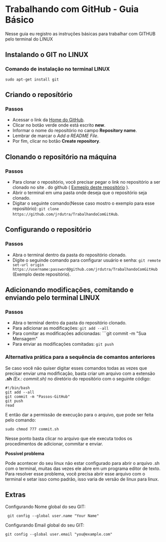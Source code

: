# Trabalhando com GitHub - Guia Básico

Nesse guia eu registro as instruções básicas para trabalhar com GITHUB pelo terminal do LINUX

## Instalando o GIT no LINUX

### Comando de instalação no terminal LINUX

```
sudo apt-get install git
```

## Criando o reposítório

### Passos

+ Acessar o link da [Home do GitHub](https://github.com/).
+ Clicar no botão verde onde está escrito **new**.
+ Informar o nome do repositório no campo **Repository name**.
+ Lembrar de marcar o *Add a README File*.
+ Por fim, clicar no botão **Create repository**.

## Clonando o repositório na máquina

### Passos

+ Para clonar o repositório, você precisar pegar o link no repositório a ser clonado no site .
do github ( [Exmeplo deste repositório](https://github.com/jrdutra/TrabalhandoComGitHub) ).
+ Abrir o terminal em uma pasta onde deseja que o repositório seja clonado.
+ Digitar o seguinte comando(Nesse caso mostro o exemplo para esse repositório): ```git clone https://github.com/jrdutra/TrabalhandoComGitHub```.

## Configurando o repositório

### Passos

+ Abra o terminal dentro da pasta do repositório clonado.
+ Digite o seguinde comando para configurar usuário e senha: ```git remote set-url origin https://username:password@github.com/jrdutra/TrabalhandoComGitHub```
(Exemplo deste repositório).

## Adicionando modificações, comitando e enviando pelo terminal LINUX

### Passos

+ Abra o terminal dentro da pasta do repositório clonado.
+ Para adicionar as modificações: ```git add --all```
+ Para comitar as modificações adicionadas: ```git commit -m "Sua Mensagem"
+ Para enviar as modificações comitadas: ```git push```

### Alternativa prática para a sequência de comantos anteriores

Se caso você não quiser digitar esses comandos todas as vezes que precisar enviar uma modificação, basta criar um arquivo com a extensão **.sh** *(Ex.: commit.sh)*
no diretório do repositório com o seguinte código:
```
#!/bin/bash
git add --all
git commit -m "Passos-GitHub"
git push
read
```

E então dar a permissão de execução para o arquivo, que pode ser feita pelo comando:
```
sudo chmod 777 commit.sh
```

Nesse ponto basta clicar no arquivo que ele executa todos os procedimentos de adicionar, commitar e enviar.

**Possível problema**

Pode acontecer do seu linux não estar configurado para abrir o arquivo .sh com o terminal, muitas das vezes ele abre em um programa editor de texto.
Para resolver esse problema, você precisa abrir esse arquivo com o terminal e setar isso como padrão, isso varia de versão de linux para linux.

## Extras

Configurando Nome global do seu GIT:
```
 git config --global user.name "Your Name"
```
Configurando Email global do seu GIT:
```
git config --global user.email "you@example.com"
```
